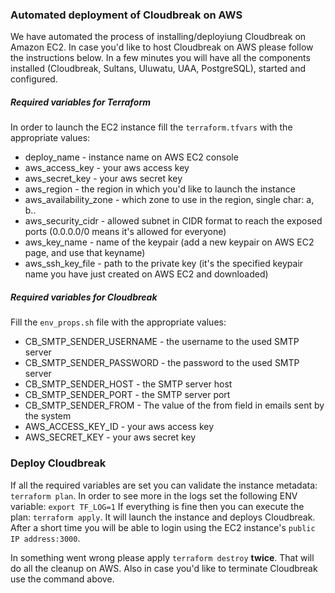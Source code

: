 ### Automated deployment of Cloudbreak on AWS

We have automated the process of installing/deployiung Cloudbreak on Amazon EC2. In case you'd like to host Cloudbreak on AWS please follow the instructions below. In a few minutes you will have all the components installed (Cloudbreak, Sultans, Uluwatu, UAA, PostgreSQL), started and configured.

##### Required variables for Terraform
In order to launch the EC2 instance fill the `terraform.tfvars` with the appropriate values:

  * deploy_name - instance name on AWS EC2 console
  * aws_access_key - your aws access key
  * aws_secret_key - your aws secret key
  * aws_region - the region in which you'd like to launch the instance
  * aws_availability_zone - which zone to use in the region, single char: a, b..
  * aws_security_cidr - allowed subnet in CIDR format to reach the exposed ports (0.0.0.0/0 means it's allowed for everyone)
  * aws_key_name - name of the keypair (add a new keypair on AWS EC2 page, and use that keyname)
  * aws_ssh_key_file - path to the private key (it's the specified keypair name you have just created on AWS EC2 and downloaded)

##### Required variables for Cloudbreak
Fill the `env_props.sh` file with the appropriate values:

  * CB_SMTP_SENDER_USERNAME - the username to the used SMTP server
  * CB_SMTP_SENDER_PASSWORD - the password to the used SMTP server
  * CB_SMTP_SENDER_HOST - the SMTP server host
  * CB_SMTP_SENDER_PORT - the SMTP server port
  * CB_SMTP_SENDER_FROM - The value of the from field in emails sent by the system
  * AWS_ACCESS_KEY_ID - your aws access key
  * AWS_SECRET_KEY - your aws secret key

### Deploy Cloudbreak
If all the required variables are set you can validate the instance metadata: `terraform plan`.
In order to see more in the logs set the following ENV variable: `export TF_LOG=1`
If everything is fine then you can execute the plan: `terraform apply`.
It will launch the instance and deploys Cloudbreak. After a short time you will be able to login using the EC2 instance's `public IP address:3000`.

In something went wrong please apply `terraform destroy` **twice**.  That will do all the cleanup on AWS. Also in case you'd like to terminate Cloudbreak use the command above.
